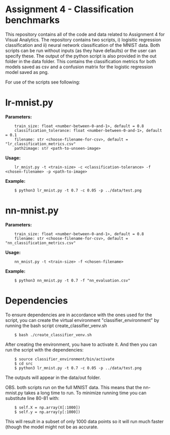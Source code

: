 # Assignment 4 - Classification benchmarks
This repository contains all of the code and data related to Assignment 4 for Visual Analytics.
The repository contains two scripts, i) logisitic regression classification and ii) neural network classification of the MNIST data.
Both scripts can be run without inputs (as they have defaults) or the user can specify these.
The output of the python script is also provided in the out folder in the data folder. This contains the classification metrics for both models saved as csv and a confusion matrix for the logistic regression model saved as png.

For use of the scripts see following: <br>

# lr-mnist.py <br>

__Parameters:__ <br>
```
    train_size: float <number-between-0-and-1>, default = 0.8
    classification_tolerance: float <number-between-0-and-1>, default = 0.1
    filename: str <choose-filename-for-csv>, default = "lr_classification_metrics.csv"
    path2image: str <path-to-unseen-image>
```
    
__Usage:__ <br>
```
    lr_mnist.py -t <train-size> -c <classification-tolerance> -f <chosen-filename> -p <path-to-image>
```
    
__Example:__ <br>
```
    $ python3 lr_mnist.py -t 0.7 -c 0.05 -p ../data/test.png
```


# nn-mnist.py <br>

__Parameters:__ <br>
```
    train_size: float <number-between-0-and-1>, default = 0.8
    filename: str <choose-filename-for-csv>, default = "nn_classification_metrics.csv"
```
    
__Usage:__ <br>
```
    nn_mnist.py -t <train-size> -f <chosen-filename>
```
    
__Example:__ <br>
```
    $ python3 nn_mnist.py -t 0.7 -f "nn_evaluation.csv"
```


# Dependencies
To ensure dependencies are in accordance with the ones used for the script, you can create the virtual environment "classifier_environment" by running the bash script create_classifier_venv.sh
```
    $ bash ./create_classifier_venv.sh
```
After creating the environment, you have to activate it. And then you can run the script with the dependencies:
```
    $ source classifier_environment/bin/activate
    $ cd src
    $ python3 lr_mnist.py -t 0.7 -c 0.05 -p ../data/test.png
```

The outputs will appear in the data/out folder.

OBS. both scripts run on the full MNIST data. This means that the nn-mnist.py takes a long time to run. To minimize running time you can substitute line 80-81 with:
```
    $ self.X = np.array(X[:1000])
    $ self.y = np.array(y[:1000])
```
This will result in a subset of only 1000 data points so it will run much faster (though the model might not be as accurate.
